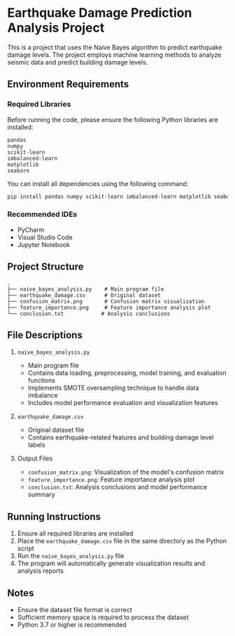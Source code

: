 # Earthquake Damage Prediction Analysis Project

This is a project that uses the Naive Bayes algorithm to predict earthquake damage levels. The project employs machine learning methods to analyze seismic data and predict building damage levels.

## Environment Requirements

### Required Libraries
Before running the code, please ensure the following Python libraries are installed:
```
pandas
numpy
scikit-learn
imbalanced-learn
matplotlib
seaborn
```

You can install all dependencies using the following command:
```bash
pip install pandas numpy scikit-learn imbalanced-learn matplotlib seaborn
```

### Recommended IDEs
- PyCharm
- Visual Studio Code
- Jupyter Notebook

## Project Structure

```
.
├── naive_bayes_analysis.py    # Main program file
├── earthquake_damage.csv      # Original dataset
├── confusion_matrix.png       # Confusion matrix visualization
├── feature_importance.png     # Feature importance analysis plot
└── conclusion.txt            # Analysis conclusions
```

## File Descriptions

1. `naive_bayes_analysis.py`
   - Main program file
   - Contains data loading, preprocessing, model training, and evaluation functions
   - Implements SMOTE oversampling technique to handle data imbalance
   - Includes model performance evaluation and visualization features

2. `earthquake_damage.csv`
   - Original dataset file
   - Contains earthquake-related features and building damage level labels

3. Output Files
   - `confusion_matrix.png`: Visualization of the model's confusion matrix
   - `feature_importance.png`: Feature importance analysis plot
   - `conclusion.txt`: Analysis conclusions and model performance summary

## Running Instructions

1. Ensure all required libraries are installed
2. Place the `earthquake_damage.csv` file in the same directory as the Python script
3. Run the `naive_bayes_analysis.py` file
4. The program will automatically generate visualization results and analysis reports

## Notes

- Ensure the dataset file format is correct
- Sufficient memory space is required to process the dataset
- Python 3.7 or higher is recommended